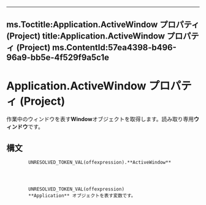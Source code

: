 

---
ms.Toctitle:Application.ActiveWindow プロパティ (Project)
title:Application.ActiveWindow プロパティ (Project)
ms.ContentId:57ea4398-b496-96a9-bb5e-4f529f9a5c1e
---
# Application.ActiveWindow プロパティ (Project)




作業中のウィンドウを表す**Window**オブジェクトを取得します。読み取り専用**ウィンドウ**です。

## 構文

            UNRESOLVED_TOKEN_VAL(offexpression).**ActiveWindow**




            UNRESOLVED_TOKEN_VAL(offexpression)
            **Application** オブジェクトを表す変数です。




